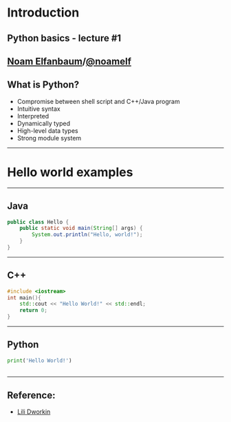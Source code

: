 # Introduction
## Python basics - lecture #1
[Noam Elfanbaum](http://thespoon.ghost.io)/[@noamelf](http://twitter.com/noamelf)
---

## What is Python?
- Compromise between shell script and C++/Java program
- Intuitive syntax
- Interpreted
- Dynamically typed
- High-level data types
- Strong module system
---

# Hello world examples
---

## Java
```java
public class Hello {
    public static void main(String[] args) {
        System.out.println("Hello, world!");
    }
}
```
---

## C++
```c++
#include <iostream>
int main(){
    std::cout << "Hello World!" << std::endl;
    return 0;
}
```
---

## Python
```python
print('Hello World!')
```

## 

---
## Reference:
- [Lili Dworkin](http://www.cis.upenn.edu/~cis192/spring2014/)
